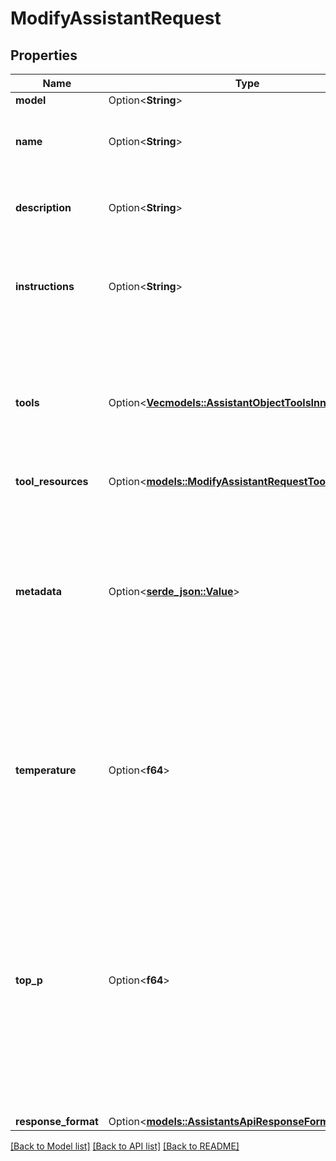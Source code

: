 # ModifyAssistantRequest

## Properties

Name | Type | Description | Notes
------------ | ------------- | ------------- | -------------
**model** | Option<**String**> |  | [optional]
**name** | Option<**String**> | The name of the assistant. The maximum length is 256 characters.  | [optional]
**description** | Option<**String**> | The description of the assistant. The maximum length is 512 characters.  | [optional]
**instructions** | Option<**String**> | The system instructions that the assistant uses. The maximum length is 256,000 characters.  | [optional]
**tools** | Option<[**Vec<models::AssistantObjectToolsInner>**](AssistantObject_tools_inner.md)> | A list of tool enabled on the assistant. There can be a maximum of 128 tools per assistant. Tools can be of types `code_interpreter`, `file_search`, or `function`.  | [optional][default to []]
**tool_resources** | Option<[**models::ModifyAssistantRequestToolResources**](ModifyAssistantRequest_tool_resources.md)> |  | [optional]
**metadata** | Option<[**serde_json::Value**](.md)> | Set of 16 key-value pairs that can be attached to an object. This can be useful for storing additional information about the object in a structured format. Keys can be a maximum of 64 characters long and values can be a maximum of 512 characters long.  | [optional]
**temperature** | Option<**f64**> | What sampling temperature to use, between 0 and 2. Higher values like 0.8 will make the output more random, while lower values like 0.2 will make it more focused and deterministic.  | [optional][default to 1]
**top_p** | Option<**f64**> | An alternative to sampling with temperature, called nucleus sampling, where the model considers the results of the tokens with top_p probability mass. So 0.1 means only the tokens comprising the top 10% probability mass are considered.  We generally recommend altering this or temperature but not both.  | [optional][default to 1]
**response_format** | Option<[**models::AssistantsApiResponseFormatOption**](AssistantsApiResponseFormatOption.md)> |  | [optional]

[[Back to Model list]](../README.md#documentation-for-models) [[Back to API list]](../README.md#documentation-for-api-endpoints) [[Back to README]](../README.md)


